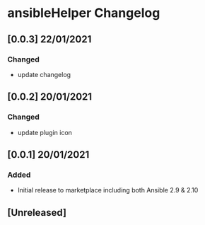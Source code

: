 <!-- Keep a Changelog guide -> https://keepachangelog.com -->

# ansibleHelper Changelog


## [0.0.3] 22/01/2021
### Changed
- update changelog

## [0.0.2] 20/01/2021
### Changed
- update plugin icon

## [0.0.1] 20/01/2021
### Added
- Initial release to marketplace including both Ansible 2.9 & 2.10

## [Unreleased]